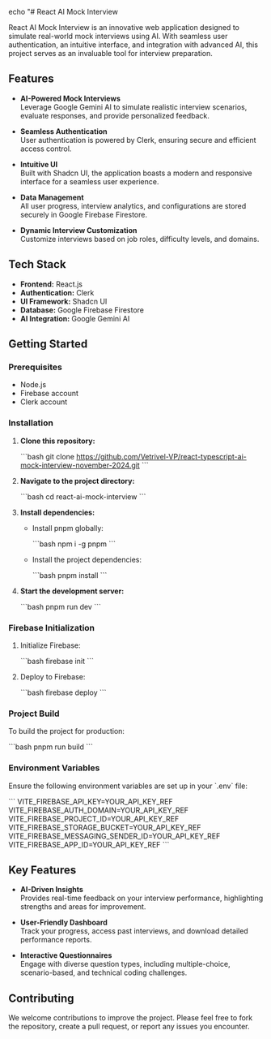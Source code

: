 echo "# React AI Mock Interview

React AI Mock Interview is an innovative web application designed to simulate real-world mock interviews using AI. With seamless user authentication, an intuitive interface, and integration with advanced AI, this project serves as an invaluable tool for interview preparation.

## Features

- **AI-Powered Mock Interviews**  
  Leverage Google Gemini AI to simulate realistic interview scenarios, evaluate responses, and provide personalized feedback.
  
- **Seamless Authentication**  
  User authentication is powered by Clerk, ensuring secure and efficient access control.

- **Intuitive UI**  
  Built with Shadcn UI, the application boasts a modern and responsive interface for a seamless user experience.

- **Data Management**  
  All user progress, interview analytics, and configurations are stored securely in Google Firebase Firestore.

- **Dynamic Interview Customization**  
  Customize interviews based on job roles, difficulty levels, and domains.

## Tech Stack

- **Frontend:** React.js
- **Authentication:** Clerk
- **UI Framework:** Shadcn UI
- **Database:** Google Firebase Firestore
- **AI Integration:** Google Gemini AI

## Getting Started

### Prerequisites

- Node.js
- Firebase account
- Clerk account

### Installation

1. **Clone this repository:**

   \`\`\`bash
   git clone https://github.com/Vetrivel-VP/react-typescript-ai-mock-interview-november-2024.git
   \`\`\`

2. **Navigate to the project directory:**

   \`\`\`bash
   cd react-ai-mock-interview
   \`\`\`

3. **Install dependencies:**

   - Install pnpm globally:
   
     \`\`\`bash
     npm i -g pnpm
     \`\`\`

   - Install the project dependencies:

     \`\`\`bash
     pnpm install
     \`\`\`

4. **Start the development server:**

   \`\`\`bash
   pnpm run dev
   \`\`\`

### Firebase Initialization

1. Initialize Firebase:

   \`\`\`bash
   firebase init
   \`\`\`

2. Deploy to Firebase:

   \`\`\`bash
   firebase deploy
   \`\`\`

### Project Build

To build the project for production:

\`\`\`bash
pnpm run build
\`\`\`

### Environment Variables

Ensure the following environment variables are set up in your \`.env\` file:

\`\`\`
VITE_FIREBASE_API_KEY=YOUR_API_KEY_REF
VITE_FIREBASE_AUTH_DOMAIN=YOUR_API_KEY_REF
VITE_FIREBASE_PROJECT_ID=YOUR_API_KEY_REF
VITE_FIREBASE_STORAGE_BUCKET=YOUR_API_KEY_REF
VITE_FIREBASE_MESSAGING_SENDER_ID=YOUR_API_KEY_REF
VITE_FIREBASE_APP_ID=YOUR_API_KEY_REF
\`\`\`

## Key Features

- **AI-Driven Insights**  
  Provides real-time feedback on your interview performance, highlighting strengths and areas for improvement.

- **User-Friendly Dashboard**  
  Track your progress, access past interviews, and download detailed performance reports.

- **Interactive Questionnaires**  
  Engage with diverse question types, including multiple-choice, scenario-based, and technical coding challenges.

## Contributing

We welcome contributions to improve the project. Please feel free to fork the repository, create a pull request, or report any issues you encounter.
